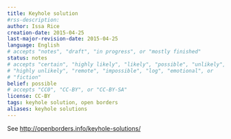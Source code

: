 ```yaml
---
title: Keyhole solution
#rss-description: 
author: Issa Rice
creation-date: 2015-04-25
last-major-revision-date: 2015-04-25
language: English
# accepts "notes", "draft", "in progress", or "mostly finished"
status: notes
# accepts "certain", "highly likely", "likely", "possible", "unlikely",
# "highly unlikely", "remote", "impossible", "log", "emotional", or
# "fiction"
belief: possible
# accepts "CC0", "CC-BY", or "CC-BY-SA"
license: CC-BY
tags: keyhole solution, open borders
aliases: keyhole solutions
---
```


See <http://openborders.info/keyhole-solutions/>
